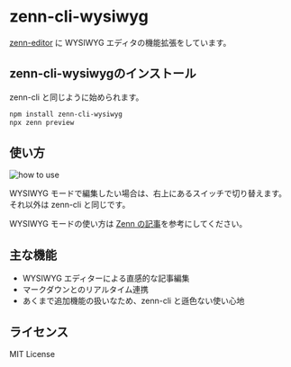 # zenn-cli-wysiwyg

[zenn-editor](https://github.com/zenn-dev/zenn-editor) に WYSIWYG エディタの機能拡張をしています。

## zenn-cli-wysiwygのインストール

zenn-cli と同じように始められます。

```bash
npm install zenn-cli-wysiwyg
npx zenn preview
```

## 使い方

![how to use](https://github.com/user-attachments/assets/b1724499-7191-4833-b6e3-445dea895d1d)

WYSIWYG モードで編集したい場合は、右上にあるスイッチで切り替えます。  
それ以外は zenn-cli と同じです。

WYSIWYG モードの使い方は [Zenn の記事](https://zenn.dev/karintou/articles/eabe0354fcc947)を参考にしてください。

## 主な機能

- WYSIWYG エディターによる直感的な記事編集
- マークダウンとのリアルタイム連携
- あくまで追加機能の扱いなため、zenn-cli と遜色ない使い心地

## ライセンス

MIT License
